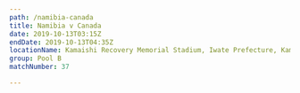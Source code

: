 ```yaml
---
path: /namibia-canada
title: Namibia v Canada
date: 2019-10-13T03:15Z
endDate: 2019-10-13T04:35Z
locationName: Kamaishi Recovery Memorial Stadium, Iwate Prefecture, Kamaishi City
group: Pool B
matchNumber: 37

---
```

